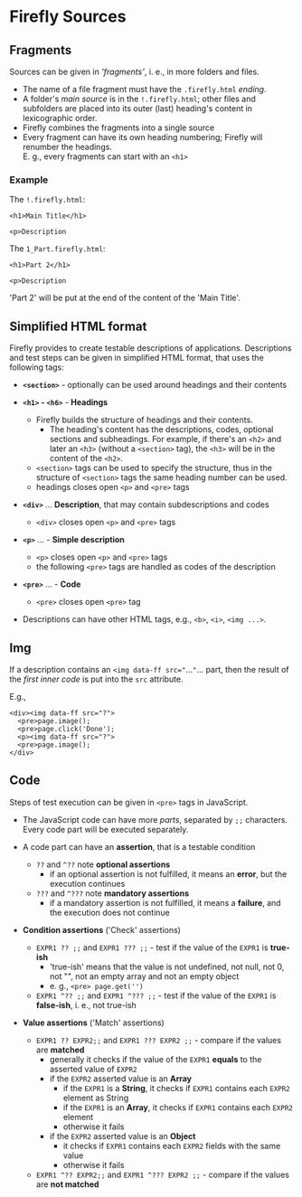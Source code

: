 # Firefly Sources

## Fragments
 
Sources can be given in *'fragments'*, i. e., in more folders and files. 

- The name of a file fragment must have the `.firefly.html` *ending*.
- A folder's *main source* is in the `!.firefly.html`; other files and subfolders are 
placed into its outer (last) heading's content in lexicographic order.
- Firefly combines the fragments into a single source
- Every fragment can have its own heading numbering; Firefly will renumber the headings. 
<br>E. g., every fragments can start with an `<h1>`

### Example

The `!.firefly.html`:

```
<h1>Main Title</h1>

<p>Description
```

The `1_Part.firefly.html`:

```
<h1>Part 2</h1>

<p>Description
```

'Part 2' will be put at the end of the content of the 'Main Title'.

## Simplified HTML format

Firefly provides to create testable descriptions of applications. Descriptions and 
test steps can be given in simplified HTML format, that uses the following tags:

- **`<section>`** - optionally can be used around headings and their contents

- **`<h1>` - `<h6>`** - **Headings**
  - Firefly builds the structure of headings and their contents. 
    - The heading's content has the descriptions, codes, optional sections and subheadings. For example, if there's an `<h2>` and later an `<h3>` (without a `<section>` tag), the `<h3>` will be in the content of the `<h2>`. 
  - `<section>` tags can be used to specify the structure, thus in the structure of `<section>` tags the same heading number can be used.
  - headings closes open `<p>` and `<pre>` tags

- **`<div>`** ... **Description**, that may contain subdescriptions and codes
  - `<div>` closes open `<p>` and `<pre>` tags

- **`<p>`** ... - **Simple description**
  - `<p>` closes open `<p>` and `<pre>` tags
  - the following `<pre>` tags are handled as codes of the description 

- **`<pre>`** ... - **Code**
  - `<pre>` closes open `<pre>` tag

- Descriptions can have other HTML tags, e.g., `<b>`, `<i>`, `<img ...>`.

## Img

If a description contains an `<img data-ff src="`...`"`... part, then the result of the *first inner code* is put into the `src` attribute.

E.g., 
```
<div><img data-ff src="?">
  <pre>page.image();
  <pre>page.click('Done');
  <p><img data-ff src="?">
  <pre>page.image();
</div>  
```

## Code

Steps of test execution can be given in `<pre>` tags in JavaScript.

- The JavaScript code can have more *parts*, separated by `;;` characters. Every code part will be executed separately.

- A code part can have an **assertion**, that is a testable condition
  - `??` and `^??` note **optional assertions**
    - if an optional assertion is not fulfilled, it means an **error**, but the execution continues
  - `???` and `^???` note **mandatory assertions**
    - if a mandatory assertion is not fulfilled, it means a **failure**, and the execution does not continue

- **Condition assertions** ('Check' assertions)
  - `EXPR1 ?? ;;` and `EXPR1 ??? ;;` - test if the value of the `EXPR1` is **true-ish** 
    - 'true-ish' means that the value is not undefined, not null, not 0, not "", not an empty array and not an empty object 
    - e. g., `<pre> page.get('')`
  - `EXPR1 ^?? ;;` and `EXPR1 ^??? ;;` - test if the value of the `EXPR1` is **false-ish**, i. e., not true-ish 

- **Value assertions** ('Match' assertions)
  - `EXPR1 ?? EXPR2;;` and `EXPR1 ??? EXPR2 ;;` - compare if the values are **matched**
    - generally it checks if the value of the `EXPR1` **equals** to the asserted value of `EXPR2` 
    - if the `EXPR2` asserted value is an **Array**
      - if the `EXPR1` is a **String**, it checks if `EXPR1` contains each `EXPR2` element as String 
      - if the `EXPR1` is an **Array**, it checks if `EXPR1` contains each `EXPR2` element  
      - otherwise it fails
    - if the `EXPR2` asserted value is an **Object**
      - it checks if `EXPR1` contains each `EXPR2` fields with the same value 
      - otherwise it fails
  - `EXPR1 ^?? EXPR2;;` and `EXPR1 ^??? EXPR2 ;;` - compare if the values are **not matched**


